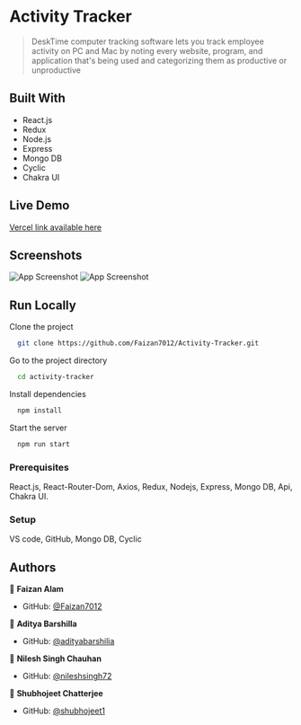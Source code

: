 # Activity Tracker

>DeskTime computer tracking software lets you track employee activity on PC and Mac by noting every website, program, and application that's being used and categorizing them as productive or unproductive

## Built With

- React.js
- Redux
- Node.js
- Express
- Mongo DB
- Cyclic
- Chakra UI

## Live Demo 

[Vercel link available here](https://activity-tracker-orpin.vercel.app/)

## Screenshots

![App Screenshot]()
![App Screenshot]()


## Run Locally

Clone the project

```bash
  git clone https://github.com/Faizan7012/Activity-Tracker.git
```

Go to the project directory

```bash
  cd activity-tracker
```

Install dependencies

```bash
  npm install
```

Start the server

```bash
  npm run start
```



### Prerequisites
React.js, React-Router-Dom, Axios, Redux, Nodejs, Express, Mongo DB, Api, Chakra UI.

### Setup
VS code,
 GitHub, Mongo DB, Cyclic


## Authors

👤 **Faizan Alam**

- GitHub: [@Faizan7012](https://github.com/Faizan7012)

👤 **Aditya Barshilla**

- GitHub: [@adityabarshilia](https://github.com/adityabarshilia)

👤 **Nilesh Singh Chauhan**

- GitHub: [@nileshsingh72](https://github.com/nileshsingh72)

👤 **Shubhojeet Chatterjee**

- GitHub: [@shubhojeet1](https://github.com/shubhojeet1)


